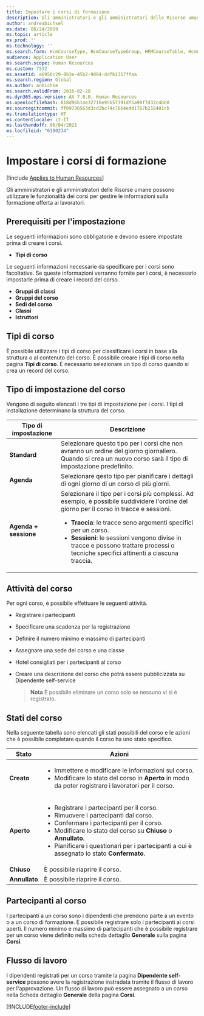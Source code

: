 ```yaml
---
title: Impostare i corsi di formazione
description: Gli amministratori e gli amministratori delle Risorse umane possono utilizzare le funzionalità dei corsi per gestire le informazioni sulla formazione offerta ai lavoratori.
author: andreabichsel
ms.date: 06/24/2019
ms.topic: article
ms.prod: ''
ms.technology: ''
ms.search.form: HcmCourseType, HcmCourseTypeGroup, HRMCourseTable, HcmLearningWorkspace
audience: Application User
ms.search.scope: Human Resources
ms.custom: 7532
ms.assetid: a6950c29-8b3e-45b2-9084-ddfb1317ffaa
ms.search.region: Global
ms.author: anbichse
ms.search.validFrom: 2016-02-28
ms.dyn365.ops.version: AX 7.0.0, Human Resources
ms.openlocfilehash: 818d96b14e32716e95b57391df5a90f7d32c4bb0
ms.sourcegitcommit: ff09736563d3cd2bc74c7664edd1767b218401cb
ms.translationtype: HT
ms.contentlocale: it-IT
ms.lasthandoff: 06/04/2021
ms.locfileid: "6190234"
---
```

# <a name="set-up-training-courses"></a>Impostare i corsi di formazione

[!include [Applies to Human Resources](../includes/applies-to-hr.md)]

Gli amministratori e gli amministratori delle Risorse umane possono utilizzare le funzionalità dei corsi per gestire le informazioni sulla formazione offerta ai lavoratori.

##  <a name="set-up-prerequisites"></a> Prerequisiti per l'impostazione

Le seguenti informazioni sono obbligatorie e devono essere impostate prima di creare i corsi.
-   **Tipi di corso**

Le seguenti informazioni necessarie da specificare per i corsi sono facoltative. Se queste informazioni verranno fornite per i corsi, è necessario impostarle prima di creare i record del corso.
-   **Gruppi di classi**
-   **Gruppi del corso**
-   **Sedi del corso**
-   **Classi**
-   **Istruttori**

## <a name="course-types"></a>Tipi di corso
È possibile utilizzare i tipi di corso per classificare i corsi in base alla struttura o al contenuto del corso. È possibile creare i tipi di corso nella pagina **Tipi di corso**. È necessario selezionare un tipo di corso quando si crea un record del corso.

## <a name="course-setup-type"></a>Tipo di impostazione del corso
Vengono di seguito elencati i tre tipi di impostazione per i corsi. I tipi di installazione determinano la struttura del corso.

<table>
<thead>
<tr class="header">
<th>Tipo di impostazione</th>
<th>Descrizione</th>
</tr>
</thead>
<tbody>
<tr class="odd">
<td><strong>Standard</strong></td>
<td>Selezionare questo tipo per i corsi che non avranno un ordine del giorno giornaliero. Quando si crea un nuovo corso sarà il tipo di impostazione predefinito.</td>
</tr>
<tr class="even">
<td><strong>Agenda</strong></td>
<td>Selezionare qesto tipo per pianificare i dettagli di ogni giorno di un corso di più giorni.</td>
</tr>
<tr class="odd">
<td><strong>Agenda + sessione</strong></td>
<td>Selezionare il tipo per i corsi più complessi. Ad esempio, è possibile suddividere l'ordine del giorno per il corso in tracce e sessioni.
<ul>
<li><strong>Traccia</strong>: le tracce sono argomenti specifici per un corso.</li>
<li><strong>Sessioni</strong>: le sessioni vengono divise in tracce e possono trattare processi o tecniche specifici attinenti a ciascuna traccia.</li>
</ul></td>
</tr>
</tbody>
</table>

## <a name="course-tasks"></a>Attività del corso
Per ogni corso, è possibile effettuare le seguenti attività.
- Registrare i partecipanti
- Specificare una scadenza per la registrazione
- Definire il numero minimo e massimo di partecipanti
- Assegnare una sede del corso e una classe
- Hotel consigliati per i partecipanti al corso
- Creare una descrizione del corso che potrà essere pubblicizzata su Dipendente self-service

  >**Nota** È possibile eliminare un corso solo se nessuno vi si è registrato. 

## <a name="course-statuses"></a>Stati del corso
Nella seguente tabella sono elencati gli stati possibili del corso e le azioni che è possibile completare quando il corso ha uno stato specifico.

<table>
<thead>
<tr class="header">
<th>Stato</th>
<th>Azioni</th>
</tr>
</thead>
<tbody>
<tr class="odd">
<td><strong>Creato</strong></td>
<td><ul>
<li>Immettere e modificare le informazioni sul corso.</li>
<li>Modificare lo stato del corso in <strong>Aperto</strong> in modo da poter registrare i lavoratori per il corso.</li>
</ul></td>
</tr>
<tr class="even">
<td><strong>Aperto</strong></td>
<td><ul>
<li>Registrare i partecipanti per il corso.</li>
<li>Rimuovere i partecipanti dal corso.</li>
<li>Confermare i partecipanti per il corso.</li>
<li>Modificare lo stato del corso su<strong> Chiuso</strong> o <strong>Annullato</strong>.</li>
<li>Pianificare i questionari per i partecipanti a cui è assegnato lo stato <strong>Confermato</strong>.</li>
</ul></td>
</tr>
<tr class="odd">
<td><strong>Chiuso</strong></td>
<td>È possibile riaprire il corso.</td>
</tr>
<tr class="even">
<td><strong>Annullato</strong></td>
<td>È possibile riaprire il corso.</td>
</tr>
</tbody>
</table>

## <a name="course-participants"></a>Partecipanti al corso
I partecipanti a un corso sono i dipendenti che prendono parte a un evento o a un corso di formazione. È possibile registrare solo i partecipanti ai corsi aperti. Il numero minimo e massimo di partecipanti che è possibile registrare per un corso viene definito nella scheda dettaglio **Generale** sulla pagina **Corsi**.

## <a name="workflow"></a>Flusso di lavoro

I dipendenti registrati per un corso tramite la pagina **Dipendente self-service** possono avere la registrazione instradata tramite il flusso di lavoro per l'approvazione. Un flusso di lavoro può essere assegnato a un corso nella Scheda dettaglio **Generale** della pagina **Corsi**.







[!INCLUDE[footer-include](../includes/footer-banner.md)]